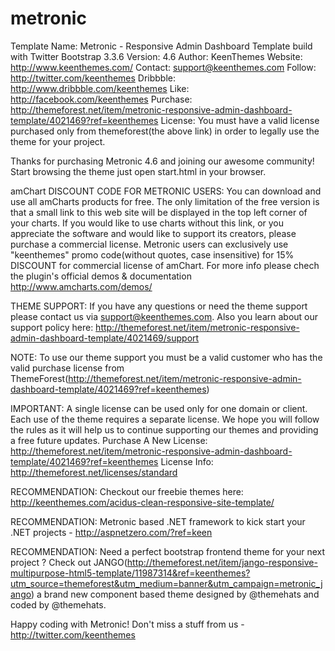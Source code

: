 # metronic
Template Name: 	Metronic - Responsive Admin Dashboard Template build with Twitter Bootstrap 3.3.6
Version: 		4.6
Author: 		KeenThemes
Website: 		http://www.keenthemes.com/
Contact: 		support@keenthemes.com
Follow: 		http://twitter.com/keenthemes
Dribbble: 	    http://www.dribbble.com/keenthemes
Like: 			http://facebook.com/keenthemes
Purchase: 		http://themeforest.net/item/metronic-responsive-admin-dashboard-template/4021469?ref=keenthemes
License: 		You must have a valid license purchased only from themeforest(the above link) in order to legally use the theme for your project.

Thanks for purchasing Metronic 4.6 and joining our awesome community! Start browsing the theme just open start.html in your browser.

amChart DISCOUNT CODE FOR METRONIC USERS:
You can download and use all amCharts products for free. The only limitation of the free version is that a small link to this web site will be displayed in the top left corner of your charts. If you would like to use charts without this link, or you appreciate the software and would like to support its creators, please purchase a commercial license. Metronic users can exclusively use "keenthemes" promo code(without quotes, case insensitive) for 15% DISCOUNT for commercial license of amChart.
For more info please chech the plugin's official demos & documentation http://www.amcharts.com/demos/

THEME SUPPORT:
If you have any questions or need the theme support please contact us via support@keenthemes.com.
Also you learn about our support policy here: http://themeforest.net/item/metronic-responsive-admin-dashboard-template/4021469/support

NOTE: 
To use our theme support you must be a valid customer who has the valid purchase license from ThemeForest(http://themeforest.net/item/metronic-responsive-admin-dashboard-template/4021469?ref=keenthemes) 

IMPORTANT:
A single license can be used only for one domain or client. Each use of the theme requires a separate license. We hope you will follow the rules as it will help us to continue supporting our themes and providing a free future updates.
Purchase A New License: http://themeforest.net/item/metronic-responsive-admin-dashboard-template/4021469?ref=keenthemes
License Info: http://themeforest.net/licenses/standard

RECOMMENDATION:
Checkout our freebie themes here: http://keenthemes.com/acidus-clean-responsive-site-template/

RECOMMENDATION:
Metronic based .NET framework to kick start your .NET projects - http://aspnetzero.com/?ref=keen

RECOMMENDATION:
Need a perfect bootstrap frontend theme for your next project ?
Check out JANGO(http://themeforest.net/item/jango-responsive-multipurpose-html5-template/11987314&ref=keenthemes?utm_source=themeforest&utm_medium=banner&utm_campaign=metronic_jango)
a brand new component based theme designed by @themehats and coded by @themehats. 

Happy coding with Metronic!  Don't miss a stuff from us - http://twitter.com/keenthemes
